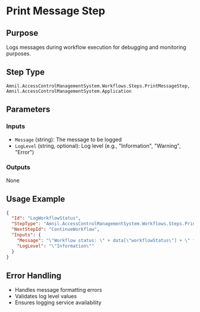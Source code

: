 # Print Message Step

## Purpose
Logs messages during workflow execution for debugging and monitoring purposes.

## Step Type
```
Amnil.AccessControlManagementSystem.Workflows.Steps.PrintMessageStep, Amnil.AccessControlManagementSystem.Application
```

## Parameters

### Inputs
- `Message` (string): The message to be logged
- `LogLevel` (string, optional): Log level (e.g., "Information", "Warning", "Error")

### Outputs
None

## Usage Example

```json
{
  "Id": "LogWorkflowStatus",
  "StepType": "Amnil.AccessControlManagementSystem.Workflows.Steps.PrintMessageStep, Amnil.AccessControlManagementSystem.Application",
  "NextStepId": "ContinueWorkflow",
  "Inputs": {
    "Message": "\"Workflow status: \" + data[\"workflowStatus\"] + \" for ApplicationId: \" + data[\"applicationId\"]",
    "LogLevel": "\"Information\""
  }
}
```

## Error Handling
- Handles message formatting errors
- Validates log level values
- Ensures logging service availability
